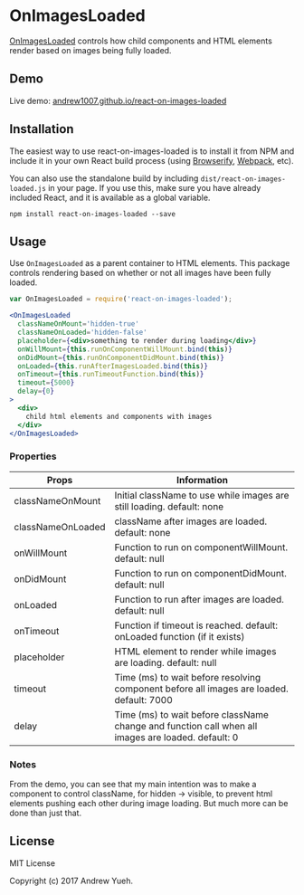 # OnImagesLoaded

[OnImagesLoaded](https://github.com/andrew1007/react-on-images-loaded) controls how child components and HTML elements render based on images being fully loaded.

## Demo

Live demo: [andrew1007.github.io/react-on-images-loaded](http://andrew1007.github.io/react-on-images-loaded/)

## Installation

The easiest way to use react-on-images-loaded is to install it from NPM and include it in your own React build process (using [Browserify](http://browserify.org), [Webpack](http://webpack.github.io/), etc).

You can also use the standalone build by including `dist/react-on-images-loaded.js` in your page. If you use this, make sure you have already included React, and it is available as a global variable.

```
npm install react-on-images-loaded --save
```


## Usage

Use `OnImagesLoaded` as a parent container to HTML elements. This package controls rendering based on whether or not all images have been fully loaded.

```jsx
var OnImagesLoaded = require('react-on-images-loaded');

<OnImagesLoaded
  classNameOnMount='hidden-true'
  classNameOnLoaded='hidden-false'
  placeholder={<div>something to render during loading</div>}
  onWillMount={this.runOnComponentWillMount.bind(this)}
  onDidMount={this.runOnComponentDidMount.bind(this)}
  onLoaded={this.runAfterImagesLoaded.bind(this)}
  onTimeout={this.runTimeoutFunction.bind(this)}
  timeout={5000}
  delay={0}
>
  <div>
    child html elements and components with images
  </div>
</OnImagesLoaded>
```

### Properties

| Props | Information|
|---|---|
| classNameOnMount | Initial className to use while images are still loading. default: none|
| classNameOnLoaded | className after images are loaded. default: none |
| onWillMount | Function to run on componentWillMount. default: null |
| onDidMount | Function to run on componentDidMount. default: null |
| onLoaded | Function to run after images are loaded. default: null |
| onTimeout | Function if timeout is reached. default: onLoaded function (if it exists)|
| placeholder | HTML element to render while images are loading. default: null |
| timeout | Time (ms) to wait before resolving component before all images are loaded. default: 7000 |
| delay | Time (ms) to wait before className change and function call when all images are loaded. default: 0 |

### Notes

From the demo, you can see that my main intention was to make a component to control className, for hidden -> visible, to prevent html elements pushing each other during image loading. But much more can be done than just that.

## License

MIT License

Copyright (c) 2017 Andrew Yueh.
